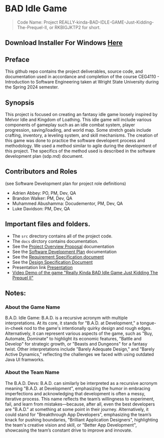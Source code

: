 # BAD Idle Game

> Code Name: Project REALLY-kinda-BAD-IDLE-GAME-Just-Kidding-The-Prequel-II, or RKBIGJKTP2 for short. 

## Download Installer For Windows [Here](https://muhammedabu.github.io/Bad-Idle-Game-Website/)

## Preface
This github repo contains the project deliverables, source code, and documentation used in accordance and completion of the course CEG4110 - Introduction to Software Engineering taken at Wright State University during the Spring 2024 semester.

## Synopsis
This project is focused on creating an fantasy idle game loosely inspired by Melvor Idle and Kingdom of Loathing. This idle game will include various components of gameplay such as an idle combat system, player progression, saving/loading, and world map. Some stretch goals include crafting, inventory, a leveling system, and skill mechanisms. The creation of this game was done to practice the software developent process and methodology. We used a method similar to agile during the development of this project. The specifics of the method used is described in the software development plan (sdp.md) document.

## Contributors and Roles 
(see Software Development plan for project role definitions)
- Adrien Abbey: PO, PM, Dev, QA
- Brandon Walker: PM, Dev, QA
- Muhammed Abushamma: Docudementor, PM, Dev, QA
- Luke Davidson: PM, Dev, QA

## Important files and folders.
* The `src` directory contains all of the project code.
* The `docs` dirctory contains documentation.
* See the [Project Overview Proposal](./docs/pop.md) documentation
* See the [Software Development Plan](./docs/sdp.md) documentation
* See the [Requirement Specification document](./docs/rsd.md)
* See the [Design Specification Document](./docs/dsd.md)
* Presentation link [Presentation](https://docs.google.com/presentation/d/1IhkBFzaC2Gv5R91MlzrjNmFNw9Ya-nX9/edit?usp=sharing&ouid=109920732234565522830&rtpof=true&sd=true)
* [Video Demo of the game "Really Kinda BAD Idle Game Just Kidding The Prequel II"](https://www.youtube.com/watch?v=rp4dO3-pJ6Y)

## Notes: 

### About the Game Name
B.A.D. Idle Game: B.A.D. is a recursive acronym with multiple interpretations. At its core, it stands for "B.A.D. at Development," a tongue-in-cheek nod to the game's intentionally quirky design and rough edges. Alternatively, it can represent various aspects of the game, such as "Buy, Automate, Dominate" to highlight its economic features, "Battle and Develop" for strategic growth, or "Beasts and Dungeons" for a fantasy twist. Other interpretations include "Barely Adequate Design," and "Barely Active Dynamics," reflecting the challenges we faced with using outdated Java UI framworks.

### About the Team Name
The B.A.D. Devs: B.A.D. can similarly be interpreted as a recursive acronym meaning "B.A.D. at Development", emphasizing the humor in embracing imperfections and acknowledging that development is often a messy, iterative process. This name reflects the team’s willingness to experiment, fail, and learn from mistakes—because, after all, even the best developers are "B.A.D." at something at some point in their journey. Alternatively, it could stand for "Breakthrough App Developers", emphasizing the team’s knack for pushing boundaries, "Brilliant Application Designers", highlighting the team's creative vision and skill, or "Better App Development", showcasing the team’s constant drive to improve and innovate.

